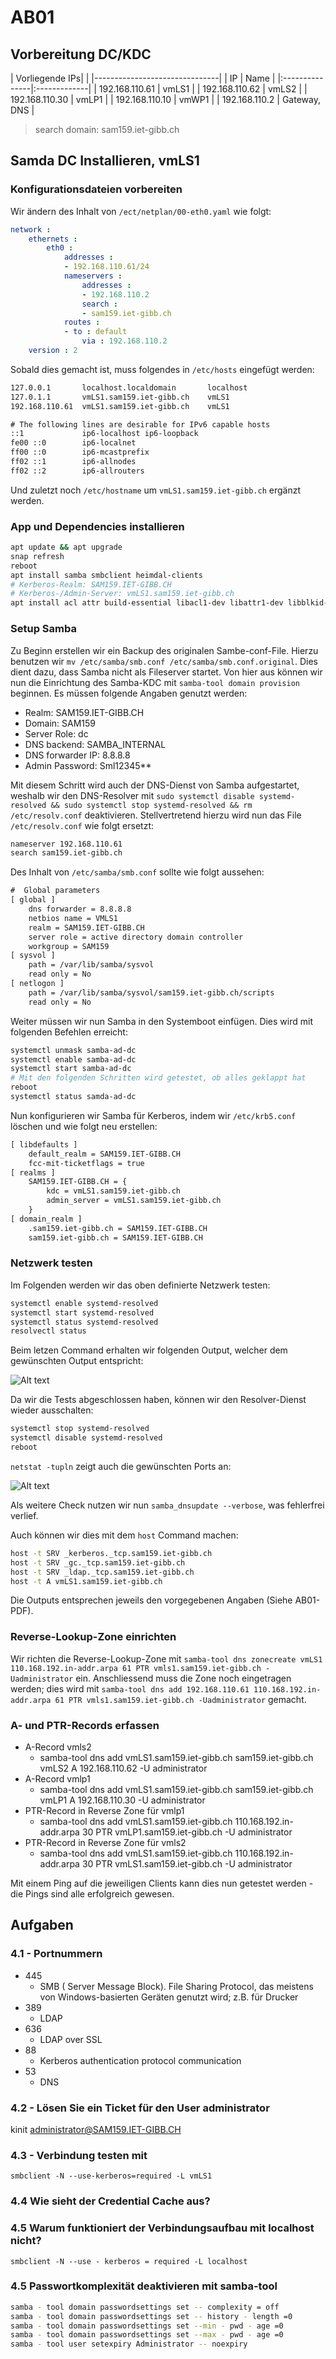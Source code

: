 # AB01

## Vorbereitung DC/KDC

| Vorliegende IPs|              |
|-------------------------------|
| IP             | Name         |
|:---------------|:-------------|
| 192.168.110.61 | vmLS1        |
| 192.168.110.62 | vmLS2        |
| 192.168.110.30 | vmLP1        |
| 192.168.110.10 | vmWP1        |
| 192.168.110.2  | Gateway, DNS |
> search domain: sam159.iet-gibb.ch

## Samda DC Installieren, vmLS1

### Konfigurationsdateien vorbereiten

Wir ändern des Inhalt von `/ect/netplan/00-eth0.yaml` wie folgt:

```yaml
network :
    ethernets :
        eth0 : 
            addresses :
            - 192.168.110.61/24
            nameservers :
                addresses :
                - 192.168.110.2
                search :
                - sam159.iet-gibb.ch
            routes :
            - to : default
                via : 192.168.110.2
    version : 2
```

Sobald dies gemacht ist, muss folgendes in `/etc/hosts` eingefügt werden:

```txt
127.0.0.1       localhost.localdomain       localhost
127.0.1.1       vmLS1.sam159.iet-gibb.ch    vmLS1
192.168.110.61  vmLS1.sam159.iet-gibb.ch    vmLS1

# The following lines are desirable for IPv6 capable hosts
::1             ip6-localhost ip6-loopback
fe00 ::0        ip6-localnet
ff00 ::0        ip6-mcastprefix
ff02 ::1        ip6-allnodes
ff02 ::2        ip6-allrouters
```

Und zuletzt noch `/etc/hostname` um `vmLS1.sam159.iet-gibb.ch` ergänzt werden.

### App und Dependencies installieren

```bash
apt update && apt upgrade
snap refresh
reboot
apt install samba smbclient heimdal-clients
# Kerberos-Realm: SAM159.IET-GIBB.CH
# Kerberos-/Admin-Server: vmLS1.sam159.iet-gibb.ch
apt install acl attr build-essential libacl1-dev libattr1-dev libblkid-dev libgnutls28-dev libreadline-dev python2-dev python2 python-dev-is-python3 python3-dnspython gdb pkg-config libpopt-dev libldap2-dev libbsd-dev attr krb5-user docbook-xsl libcups2-dev acl ntp ntpdate net-tools git winbind libpam0g-dev dnsutils lsof
```

### Setup Samba

Zu Beginn erstellen wir ein Backup des originalen Sambe-conf-File. Hierzu benutzen wir `mv /etc/samba/smb.conf /etc/samba/smb.conf.original`. Dies dient dazu, dass Samba nicht als Fileserver startet. Von hier aus können wir nun die Einrichtung des Samba-KDC mit `samba-tool domain provision` beginnen. Es müssen folgende Angaben genutzt werden:

- Realm: SAM159.IET-GIBB.CH
- Domain: SAM159
- Server Role: dc
- DNS backend: SAMBA_INTERNAL
- DNS forwarder IP: 8.8.8.8
- Admin Password: Sml12345**

Mit diesem Schritt wird auch der DNS-Dienst von Samba aufgestartet, weshalb wir den DNS-Resolver mit `sudo systemctl disable systemd-resolved && sudo systemctl stop systemd-resolved && rm /etc/resolv.conf` deaktivieren. Stellvertretend hierzu wird nun das File `/etc/resolv.conf` wie folgt ersetzt:

```txt
nameserver 192.168.110.61
search sam159.iet-gibb.ch
```

Des Inhalt von `/etc/samba/smb.conf` sollte wie folgt aussehen:

```txt
#  Global parameters
[ global ]
    dns forwarder = 8.8.8.8
    netbios name = VMLS1
    realm = SAM159.IET-GIBB.CH
    server role = active directory domain controller
    workgroup = SAM159
[ sysvol ]
    path = /var/lib/samba/sysvol
    read only = No
[ netlogon ]
    path = /var/lib/samba/sysvol/sam159.iet-gibb.ch/scripts
    read only = No

```

Weiter müssen wir nun Samba in den Systemboot einfügen. Dies wird mit folgenden Befehlen erreicht:

```bash
systemctl unmask samba-ad-dc
systemctl enable samba-ad-dc
systemctl start samba-ad-dc
# Mit den folgenden Schritten wird getestet, ob alles geklappt hat
reboot
systemctl status samda-ad-dc
```

Nun konfigurieren wir Samba für Kerberos, indem wir `/etc/krb5.conf` löschen und wie folgt neu erstellen:

```txt
[ libdefaults ]
    default_realm = SAM159.IET-GIBB.CH
    fcc-mit-ticketflags = true
[ realms ]
    SAM159.IET-GIBB.CH = {
        kdc = vmLS1.sam159.iet-gibb.ch
        admin_server = vmLS1.sam159.iet-gibb.ch
    }
[ domain_realm ]
    .sam159.iet-gibb.ch = SAM159.IET-GIBB.CH
    sam159.iet-gibb.ch = SAM159.IET-GIBB.CH
```

### Netzwerk testen

Im Folgenden werden wir das oben definierte Netzwerk testen:

```bash
systemctl enable systemd-resolved
systemctl start systemd-resolved
systemctl status systemd-resolved
resolvectl status
```

Beim letzen Command erhalten wir folgenden Output, welcher dem gewünschten Output entspricht:

![Alt text](image.png)

Da wir die Tests abgeschlossen haben, können wir den Resolver-Dienst wieder ausschalten:

```bash
systemctl stop systemd-resolved
systemctl disable systemd-resolved
reboot
```

`netstat -tupln` zeigt auch die gewünschten Ports an:

![Alt text](image-1.png)

Als weitere Check nutzen wir nun `samba_dnsupdate --verbose`, was fehlerfrei verlief.

Auch können wir dies mit dem `host` Command machen: 

```bash
host -t SRV _kerberos._tcp.sam159.iet-gibb.ch
host -t SRV _gc._tcp.sam159.iet-gibb.ch
host -t SRV _ldap._tcp.sam159.iet-gibb.ch
host -t A vmLS1.sam159.iet-gibb.ch
```

Die Outputs entsprechen jeweils den vorgegebenen Angaben (Siehe AB01-PDF).

### Reverse-Lookup-Zone einrichten

Wir richten die Reverse-Lookup-Zone mit `samba-tool dns zonecreate vmLS1 110.168.192.in-addr.arpa 61 PTR vmls1.sam159.iet-gibb.ch -Uadministrator` ein. Anschliessend muss die Zone noch eingetragen werden; dies wird mit `samba-tool dns add 192.168.110.61 110.168.192.in-addr.arpa 61 PTR vmls1.sam159.iet-gibb.ch
-Uadministrator` gemacht.

### A- und PTR-Records erfassen

- A-Record vmls2
    - samba-tool dns add vmLS1.sam159.iet-gibb.ch sam159.iet-gibb.ch vmLS2 A 192.168.110.62 -U administrator
- A-Record vmlp1
    - samba-tool dns add vmLS1.sam159.iet-gibb.ch sam159.iet-gibb.ch vmLP1 A 192.168.110.30 -U administrator
- PTR-Record in Reverse Zone für vmlp1
    - samba-tool dns add vmLS1.sam159.iet-gibb.ch 110.168.192.in-addr.arpa 30 PTR vmLP1.sam159.iet-gibb.ch -U administrator
- PTR-Record in Reverse Zone für vmls2
    - samba-tool dns add vmLS1.sam159.iet-gibb.ch 110.168.192.in-addr.arpa 30 PTR vmLS1.sam159.iet-gibb.ch -U administrator

Mit einem Ping auf die jeweiligen Clients kann dies nun getestet werden - die Pings sind alle erfolgreich gewesen.

## Aufgaben

### 4.1 - Portnummern

- 445
    - SMB ( Server Message Block). File Sharing Protocol, das meistens von Windows-basierten Geräten genutzt wird; z.B. für Drucker
- 389
    - LDAP
- 636
    - LDAP over SSL
- 88
    - Kerberos authentication protocol communication
- 53
    - DNS

### 4.2 - Lösen Sie ein Ticket für den User administrator

kinit administrator@SAM159.IET-GIBB.CH

### 4.3 - Verbindung testen mit

`smbclient -N --use-kerberos=required -L vmLS1`

### 4.4 Wie sieht der Credential Cache aus?

### 4.5 Warum funktioniert der Verbindungsaufbau mit localhost nicht?

`smbclient -N --use - kerberos = required -L localhost`

### 4.5 Passwortkomplexität deaktivieren mit samba-tool

```bash
samba - tool domain passwordsettings set -- complexity = off
samba - tool domain passwordsettings set -- history - length =0
samba - tool domain passwordsettings set --min - pwd - age =0
samba - tool domain passwordsettings set --max - pwd - age =0
samba - tool user setexpiry Administrator -- noexpiry
```